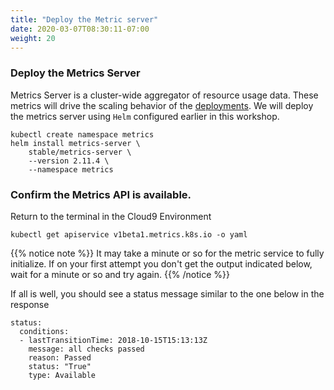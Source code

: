 ```yaml
---
title: "Deploy the Metric server"
date: 2020-03-07T08:30:11-07:00
weight: 20
---
```


### Deploy the Metrics Server
Metrics Server is a cluster-wide aggregator of resource usage data. These metrics will drive the scaling behavior of the [deployments](https://kubernetes.io/docs/concepts/workloads/controllers/deployment/). We will deploy the metrics server using `Helm` configured earlier in this workshop.

```
kubectl create namespace metrics
helm install metrics-server \
    stable/metrics-server \
    --version 2.11.4 \
    --namespace metrics
```

### Confirm the Metrics API is available.

Return to the terminal in the Cloud9 Environment
```
kubectl get apiservice v1beta1.metrics.k8s.io -o yaml
```

{{% notice note %}}
It may take a minute or so for the metric service to fully initialize. If on your first attempt you don't get the output indicated below, wait for a minute or so and try again.
{{% /notice %}}


If all is well, you should see a status message similar to the one below in the response
```
status:
  conditions:
  - lastTransitionTime: 2018-10-15T15:13:13Z
    message: all checks passed
    reason: Passed
    status: "True"
    type: Available
```

